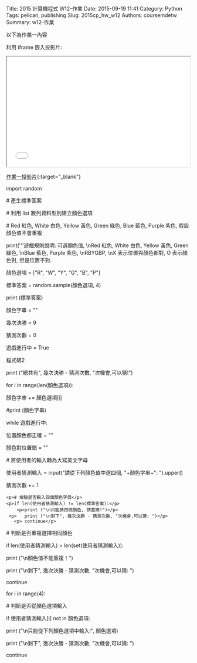 Title: 2015 計算機程式 W12-作業
Date: 2015-09-19 11:41
Category: Python
Tags: pelican, publishing
Slug: 2015cp_hw_w12
Authors: coursemdetw
Summary: w12-作業

以下為作業一內容

利用 iframe 嵌入投影片:

<iframe src="40423126_cp_w12_p.html" width="500" height="300"></iframe>

[作業一投影片](40423126_cp_w12_p.html){:target="_blank"}

<p>import random</p>
<p># 產生標準答案</p>
<p># 利用 list 數列資料型別建立顏色選項</p>
<p># Red 紅色, White 白色, Yellow 黃色, Green 綠色, Blue 藍色, Purple 紫色, 假設顏色值不會重複</p>
<p>print('''遊戲規則說明: 可選顏色值, \nRed 紅色, White 白色, Yellow 黃色, Green 綠色, \nBlue 藍色, Purple 紫色, \nRBYGBP, \nX 表示位置與顏色都對, O 表示顏色對, 但是位置不對.</p>

<p>顏色選項 = ["R", "W", "Y", "G", "B", "P"]</p>
<p>標準答案 = random.sample(顏色選項, 4) </p>   
<p>print (標準答案)</p>
 
<p>顏色字串 = ""</p>
<p>幾次決勝 = 9</p>
<p>猜測次數 = 0</p>
<p>遊戲進行中 = True</p>
 
 <p>程式碼2<p>
 <p>print ("總共有", 幾次決勝 - 猜測次數, "次機會,可以猜!")</p>
  
<p>for i in range(len(顏色選項)):</p>
    <p>顏色字串 += 顏色選項[i]</p>
<p>#print (顏色字串)</p>

<p>while 遊戲進行中:</p>
   <p> 位置顏色都正確 = ""</p>
   <p> 顏色對位置錯 = ""</p>
    <p># 將使用者的輸入轉為大寫英文字母</p>
    <p>使用者猜測輸入 = input("請從下列顏色值中選四個, "+顏色字串+": ").upper()</p>
   <p> 猜測次數 += 1</p>
       
    <p># 檢驗是否輸入四個顏色字母</p>
    <p>if len(使用者猜測輸入) != len(標準答案):</p>
        <p>print ("\n只能猜四個顏色, 請重猜!")</p>
     <p>   print ("\n剩下", 幾次決勝 - 猜測次數, "次機會,可以猜: ")</p>
       <p> continue</p>
   <p> # 判斷是否重複選擇相同顏色</p>
   <p> if len(使用者猜測輸入) > len(set(使用者猜測輸入)):</p>
       <p> print ("\n顏色值不能重複！")</p>
        <p>print ("\n剩下", 幾次決勝 - 猜測次數, "次機會,可以猜: ")</p>
        <p>continue</p>
        <p> for i in range(4):</p>
       <p> # 判斷是否從顏色選項輸入</p>
      <p>  if 使用者猜測輸入[i] not in 顏色選項:</p>
            <p>print ("\n只能從下列顏色選項中輸入!", 顏色選項)</p>
            <p>print ("\n剩下", 幾次決勝 - 猜測次數, "次機會,可以猜: ")</p>
           <p> continue</p>
